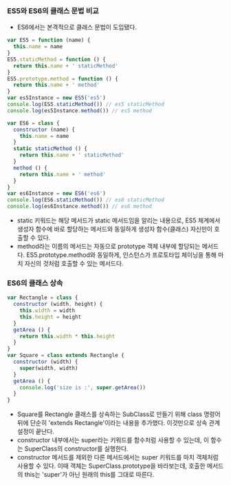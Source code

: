 ### ES5와 ES6의 클래스 문법 비교

- ES6에서는 본격적으로 클래스 문법이 도입됐다.

```javascript
var ES5 = function (name) {
  this.name = name
}
ES5.staticMethod = function () {
  return this.name + ' staticMethod'
}
ES5.prototype.method = function () {
  return this.name + ' method'
}
var es5Instance = new ES5('es5')
console.log(ES5.staticMethod()) // es5 staticMethod
console.log(es5Instance.method()) // es5 method

var ES6 = class {
  constructor (name) {
    this.name = name
  }
  static staticMethod () {
    return this.name + ' staticMethod'
  }
  method () {
    return this.name + ' method'
  }
}
var es6Instance = new ES6('es6')
console.log(ES6.staticMethod()) // es6 staticMethod
console.log(es6Instance.method()) // es6 method
```

- static 키워드는 해당 메서드가 static 메서드임을 알리는 내용으로, ES5 체계에서 생성자 함수에 바로 할당하는 메서드와 동일하게 생성자 함수(클래스) 자신만이 호출할 수 있다.
- method라는 이름의 메서드는 자동으로 prototype 객체 내부에 할당되는 메서드다. ES5.prototype.method와 동일하게, 인스턴스가 프로토타입 체이닝을 통해 마치 자신의 것처럼 호출할 수 있는 메서드다.

### ES6의 클래스 상속

```javascript
var Rectangle = class {
  constructor (width, height) {
    this.width = width
    this.height = height
  }
  getArea () {
    return this.width * this.height
  }
}
var Square = class extends Rectangle {
  constructor (width) {
    super(width, width)
  }
  getArea () {
    console.log('size is :', super.getArea())
  }
}
```

- Square를 Rectangle 클래스를 상속하는 SubClass로 만들기 위해 class 명령어 뒤에 단순히 'extends Rectangle'이라는 내용을 추가했다. 이것만으로 상속 관계 설정이 끝난다.
- constructor 내부에서는 super라는 키워드를 함수처럼 사용할 수 있는데, 이 함수는 SuperClass의 constructor를 실행한다.
- constructor 메서드를 제외한 다른 메서드에서는 super 키워드를 마치 객체처럼 사용할 수 있다. 이때 객체는 SuperClass.prototype을 바라보는데, 호출한 메서드의 this는 'super'가 아닌 원래의 this를 그대로 따른다.
